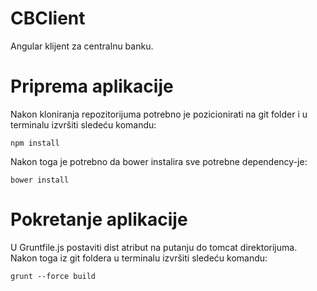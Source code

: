 # CBClient

Angular klijent za centralnu banku.

# Priprema aplikacije

Nakon kloniranja repozitorijuma potrebno je pozicionirati na git folder i u terminalu izvršiti sledeću komandu:

```npm install```

Nakon toga je potrebno da bower instalira sve potrebne dependency-je:

```bower install```

# Pokretanje aplikacije

U Gruntfile.js postaviti dist atribut na putanju do tomcat direktorijuma. Nakon toga iz git foldera u terminalu izvršiti sledeću komandu:

```grunt --force build```

